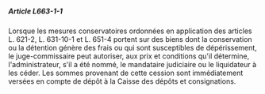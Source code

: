 ##### Article L663-1-1

Lorsque les mesures conservatoires ordonnées en application des articles L. 621-2,
L. 631-10-1 et L. 651-4 portent sur des biens dont la conservation ou la détention génère des frais ou qui sont susceptibles de dépérissement, le juge-commissaire peut autoriser, aux prix et conditions qu'il détermine, l'administrateur, s'il a été nommé, le mandataire judiciaire ou le liquidateur à les céder. Les sommes provenant de cette cession sont immédiatement versées en compte de dépôt à la Caisse des dépôts et consignations.

